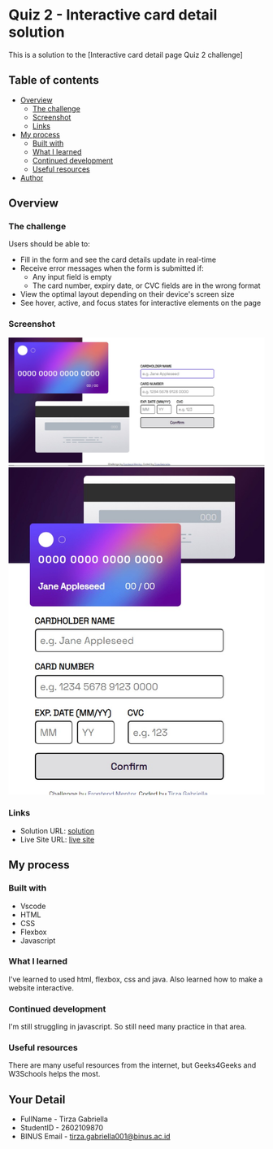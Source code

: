 # Quiz 2 - Interactive card detail solution

This is a solution to the [Interactive card detail page Quiz 2 challenge]

## Table of contents

- [Overview](#overview)
  - [The challenge](#the-challenge)
  - [Screenshot](#screenshot)
  - [Links](#links)
- [My process](#my-process)
  - [Built with](#built-with)
  - [What I learned](#what-i-learned)
  - [Continued development](#continued-development)
  - [Useful resources](#useful-resources)
- [Author](#author)


## Overview

### The challenge

Users should be able to:

- Fill in the form and see the card details update in real-time
- Receive error messages when the form is submitted if:
  - Any input field is empty
  - The card number, expiry date, or CVC fields are in the wrong format
- View the optimal layout depending on their device's screen size
- See hover, active, and focus states for interactive elements on the page

### Screenshot

![](screenshot1.jpeg)
![](screenshot2.jpeg)


### Links

- Solution URL: [solution](https://github.com/tirzagabriella/interactive-card-details-form)
- Live Site URL: [live site](https://tirzagabriella.github.io/interactive-card-details-form/)

## My process

### Built with

- Vscode
- HTML
- CSS
- Flexbox
- Javascript

### What I learned

I've learned to used html, flexbox, css and java. Also learned how to make a website interactive. 

### Continued development

I'm still struggling in javascript. So still need many practice in that area.

### Useful resources
There are many useful resources from the internet, but Geeks4Geeks and W3Schools helps the most. 

## Your Detail 

- FullName - Tirza Gabriella
- StudentID - 2602109870
- BINUS Email - tirza.gabriella001@binus.ac.id

